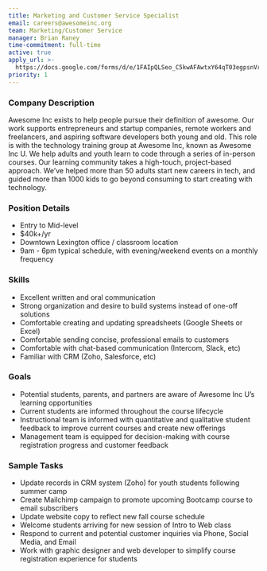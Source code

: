 ```yaml
---
title: Marketing and Customer Service Specialist
email: careers@awesomeinc.org
team: Marketing/Customer Service
manager: Brian Raney
time-commitment: full-time
active: true
apply_url: >-
  https://docs.google.com/forms/d/e/1FAIpQLSeo_C5kwAFAwtxY64qT03egpsnVrwjGc-5UNezZ4HLwQj5SGA/viewform?usp=pp_url&entry.986034689=Awesome+Inc+U+Marketing+and+Customer+Service+Specialist
priority: 1
---
```

### Company Description 

Awesome Inc exists to help people pursue their definition of awesome. Our work supports entrepreneurs and startup companies, remote workers and freelancers, and aspiring software developers both young and old. This role is with the technology training group at Awesome Inc, known as Awesome Inc U. We help adults and youth learn to code through a series of in-person courses. Our learning community takes a high-touch, project-based approach. We’ve helped more than 50 adults start new careers in tech, and guided more than 1000 kids to go beyond consuming to start creating with technology.

### Position Details

* Entry to Mid-level
* $40k+/yr
* Downtown Lexington office / classroom location
* 9am - 6pm typical schedule, with evening/weekend events on a monthly frequency

### Skills

* Excellent written and oral communication
* Strong organization and desire to build systems instead of one-off solutions
* Comfortable creating and updating spreadsheets (Google Sheets or Excel)
* Comfortable sending concise, professional emails to customers
* Comfortable with chat-based communication (Intercom, Slack, etc)
* Familiar with CRM (Zoho, Salesforce, etc)

### Goals

* Potential students, parents, and partners are aware of Awesome Inc U’s learning opportunities
* Current students are informed throughout the course lifecycle
* Instructional team is informed with quantitative and qualitative student feedback to improve current courses and create new offerings
* Management team is equipped for decision-making with course registration progress and customer feedback

### Sample Tasks

* Update records in CRM system (Zoho) for youth students following summer camp
* Create Mailchimp campaign to promote upcoming Bootcamp course to email subscribers
* Update website copy to reflect new fall course schedule
* Welcome students arriving for new session of Intro to Web class
* Respond to current and potential customer inquiries via Phone, Social Media, and Email
* Work with graphic designer and web developer to simplify course registration experience for students


